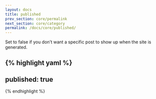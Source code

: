 ```yaml
---
layout: docs
title: published
prev_section: core/permalink
next_section: core/category
permalink: /docs/core/published/
---
```


Set to false if you don’t want a specific post to show up when the site is generated.

{% highlight yaml %}
---
published: true
---
{% endhighlight %}